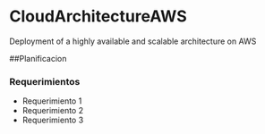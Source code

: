 # CloudArchitectureAWS
Deployment of a highly available and scalable architecture on AWS

##Planificacion

### Requerimientos
* Requerimiento 1
* Requerimiento 2
* Requerimiento 3
